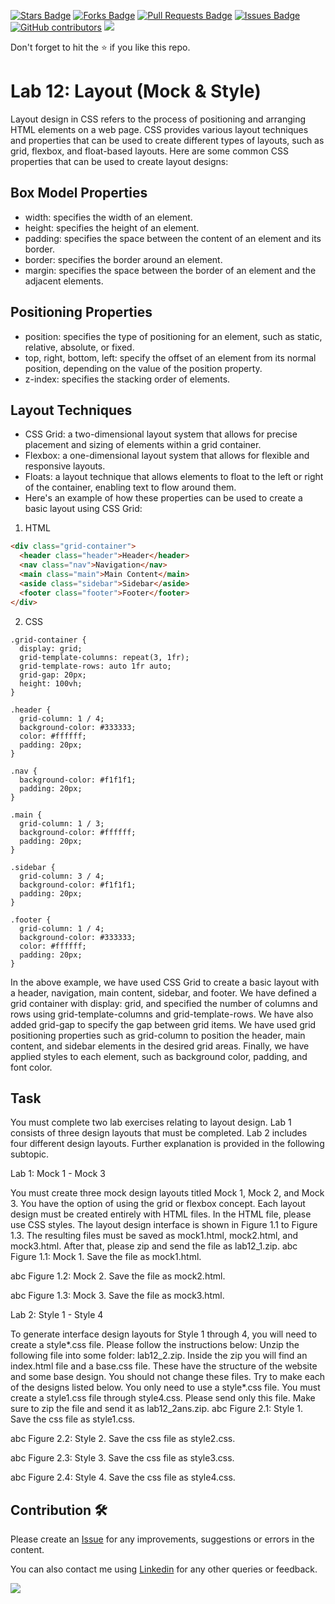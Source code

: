 <a href="https://github.com/drshahizan/learn-php/stargazers"><img src="https://img.shields.io/github/stars/drshahizan/learn-php" alt="Stars Badge"/></a>
<a href="https://github.com/drshahizan/learn-php/network/members"><img src="https://img.shields.io/github/forks/drshahizan/learn-php" alt="Forks Badge"/></a>
<a href="https://github.com/drshahizan/learn-php/pulls"><img src="https://img.shields.io/github/issues-pr/drshahizan/learn-php" alt="Pull Requests Badge"/></a>
<a href="https://github.com/drshahizan/learn-php/issues"><img src="https://img.shields.io/github/issues/drshahizan/learn-php" alt="Issues Badge"/></a>
<a href="https://github.com/drshahizan/learn-php/graphs/contributors"><img alt="GitHub contributors" src="https://img.shields.io/github/contributors/drshahizan/learn-php?color=2b9348"></a>
![](https://visitor-badge.glitch.me/badge?page_id=drshahizan/learn-php)

Don't forget to hit the :star: if you like this repo.

# Lab 12: Layout (Mock & Style)

Layout design in CSS refers to the process of positioning and arranging HTML elements on a web page. CSS provides various layout techniques and properties that can be used to create different types of layouts, such as grid, flexbox, and float-based layouts. Here are some common CSS properties that can be used to create layout designs:

## Box Model Properties

- width: specifies the width of an element.
- height: specifies the height of an element.
- padding: specifies the space between the content of an element and its border.
- border: specifies the border around an element.
- margin: specifies the space between the border of an element and the adjacent elements.

## Positioning Properties

- position: specifies the type of positioning for an element, such as static, relative, absolute, or fixed.
- top, right, bottom, left: specify the offset of an element from its normal position, depending on the value of the position property.
- z-index: specifies the stacking order of elements.

## Layout Techniques

- CSS Grid: a two-dimensional layout system that allows for precise placement and sizing of elements within a grid container.
- Flexbox: a one-dimensional layout system that allows for flexible and responsive layouts.
- Floats: a layout technique that allows elements to float to the left or right of the container, enabling text to flow around them.
- Here's an example of how these properties can be used to create a basic layout using CSS Grid:

1. HTML
```html
<div class="grid-container">
  <header class="header">Header</header>
  <nav class="nav">Navigation</nav>
  <main class="main">Main Content</main>
  <aside class="sidebar">Sidebar</aside>
  <footer class="footer">Footer</footer>
</div>
```

2. CSS
```
.grid-container {
  display: grid;
  grid-template-columns: repeat(3, 1fr);
  grid-template-rows: auto 1fr auto;
  grid-gap: 20px;
  height: 100vh;
}

.header {
  grid-column: 1 / 4;
  background-color: #333333;
  color: #ffffff;
  padding: 20px;
}

.nav {
  background-color: #f1f1f1;
  padding: 20px;
}

.main {
  grid-column: 1 / 3;
  background-color: #ffffff;
  padding: 20px;
}

.sidebar {
  grid-column: 3 / 4;
  background-color: #f1f1f1;
  padding: 20px;
}

.footer {
  grid-column: 1 / 4;
  background-color: #333333;
  color: #ffffff;
  padding: 20px;
}
```

In the above example, we have used CSS Grid to create a basic layout with a header, navigation, main content, sidebar, and footer. We have defined a grid container with display: grid, and specified the number of columns and rows using grid-template-columns and grid-template-rows. We have also added grid-gap to specify the gap between grid items. We have used grid positioning properties such as grid-column to position the header, main content, and sidebar elements in the desired grid areas. Finally, we have applied styles to each element, such as background color, padding, and font color.

## Task

You must complete two lab exercises relating to layout design. Lab 1 consists of three design layouts that must be completed. Lab 2 includes four different design layouts. Further explanation is provided in the following subtopic.

Lab 1: Mock 1 - Mock 3

You must create three mock design layouts titled Mock 1, Mock 2, and Mock 3.
You have the option of using the grid or flexbox concept.
Each layout design must be created entirely with HTML files. In the HTML file, please use CSS styles.
The layout design interface is shown in Figure 1.1 to Figure 1.3.
The resulting files must be saved as mock1.html, mock2.html, and mock3.html. After that, please zip and send the file as lab12_1.zip.
abc
Figure 1.1: Mock 1. Save the file as mock1.html.


abc
Figure 1.2: Mock 2. Save the file as mock2.html.


abc
Figure 1.3: Mock 3. Save the file as mock3.html.

Lab 2: Style 1 - Style 4

To generate interface design layouts for Style 1 through 4, you will need to create a style*.css file. Please follow the instructions below:
Unzip the following file into some folder: lab12_2.zip.
Inside the zip you will find an index.html file and a base.css file. These have the structure of the website and some base design. You should not change these files.
Try to make each of the designs listed below. You only need to use a style*.css file.
You must create a style1.css file through style4.css. Please send only this file. Make sure to zip the file and send it as lab12_2ans.zip.
abc
Figure 2.1: Style 1. Save the css file as style1.css.


abc
Figure 2.2: Style 2. Save the css file as style2.css.


abc
Figure 2.3: Style 3. Save the css file as style3.css.


abc
Figure 2.4: Style 4. Save the css file as style4.css.

## Contribution 🛠️
Please create an [Issue](https://github.com/drshahizan/learn-php/issues) for any improvements, suggestions or errors in the content.

You can also contact me using [Linkedin](https://www.linkedin.com/in/drshahizan/) for any other queries or feedback.

![](https://visitor-badge.glitch.me/badge?page_id=drshahizan)
